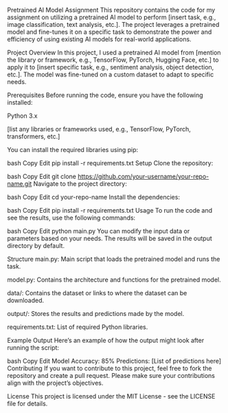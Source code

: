 Pretrained AI Model Assignment
This repository contains the code for my assignment on utilizing a pretrained AI model to perform [insert task, e.g., image classification, text analysis, etc.]. The project leverages a pretrained model and fine-tunes it on a specific task to demonstrate the power and efficiency of using existing AI models for real-world applications.

Project Overview
In this project, I used a pretrained AI model from [mention the library or framework, e.g., TensorFlow, PyTorch, Hugging Face, etc.] to apply it to [insert specific task, e.g., sentiment analysis, object detection, etc.]. The model was fine-tuned on a custom dataset to adapt to specific needs.

Prerequisites
Before running the code, ensure you have the following installed:

Python 3.x

[list any libraries or frameworks used, e.g., TensorFlow, PyTorch, transformers, etc.]

You can install the required libraries using pip:

bash
Copy
Edit
pip install -r requirements.txt
Setup
Clone the repository:

bash
Copy
Edit
git clone https://github.com/your-username/your-repo-name.git
Navigate to the project directory:

bash
Copy
Edit
cd your-repo-name
Install the dependencies:

bash
Copy
Edit
pip install -r requirements.txt
Usage
To run the code and see the results, use the following commands:

bash
Copy
Edit
python main.py
You can modify the input data or parameters based on your needs. The results will be saved in the output directory by default.

Structure
main.py: Main script that loads the pretrained model and runs the task.

model.py: Contains the architecture and functions for the pretrained model.

data/: Contains the dataset or links to where the dataset can be downloaded.

output/: Stores the results and predictions made by the model.

requirements.txt: List of required Python libraries.

Example Output
Here’s an example of how the output might look after running the script:

bash
Copy
Edit
Model Accuracy: 85%
Predictions: [List of predictions here]
Contributing
If you want to contribute to this project, feel free to fork the repository and create a pull request. Please make sure your contributions align with the project’s objectives.

License
This project is licensed under the MIT License - see the LICENSE file for details.
